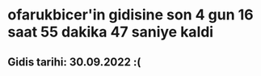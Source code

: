 # ofarukbicer'in gidisine son 4 gun 16 saat 55 dakika 47 saniye kaldi

## Gidis tarihi: 30.09.2022 :(